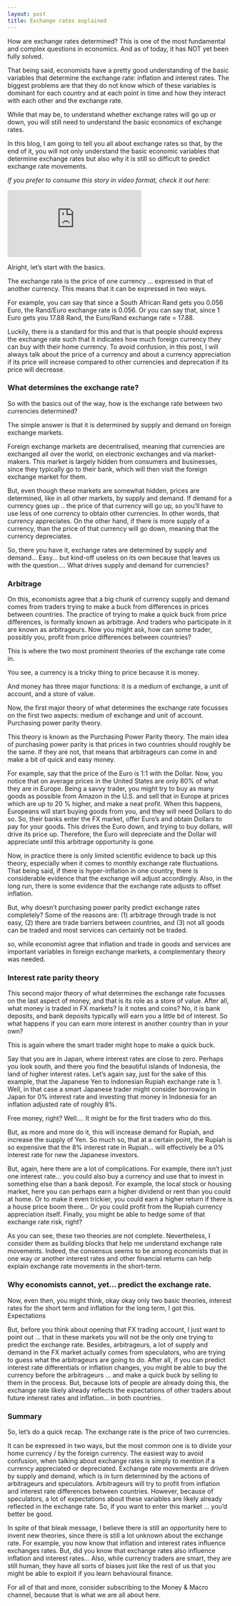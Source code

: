 ```yaml
---
layout: post
title: Exchange rates explained
---
```


How are exchange rates determined? This is one of the most fundamental and complex questions in economics. And as of today, it has NOT yet been fully solved.

That being said, economists have a pretty good understanding of the basic variables that determine the exchange rate: inflation and interest rates. The biggest problems are that they do not know which of these variables is dominant for each country and at each point in time and how they interact with each other and the exchange rate.

While that may be, to understand whether exchange rates will go up or down, you will still need to understand the basic economics of exchange rates.

In this blog, I am going to tell you all about exchange rates so that, by the end of it, you will not only understand the basic economic variables that determine exchange rates but also why it is still so difficult to predict exchange rate movements.


*If you prefer to consume this story in video format, check it out here:*

<div class="video-container">
  <iframe src="https://www.youtube.com/embed/-7ZSav8xvMU" frameborder="0" allow="accelerometer; autoplay; encrypted-media; gyroscope; picture-in-picture" allowfullscreen></iframe>
</div>


Alright, let’s start with the basics.

The exchange rate is the price of one currency … expressed in that of another currency. This means that it can be expressed in two ways.

For example, you can say that since a South African Rand gets you 0.056 Euro, the Rand/Euro exchange rate is 0.056. Or you can say that, since 1 Euro gets you 17.88 Rand, the Euro/Rand exchange rate = 17.88.

Luckily, there is a standard for this and that is that people should express the exchange rate such that it indicates how much foreign currency they can buy with their home currency.
To avoid confusion, in this post, I will always talk about the price of a currency and about a currency appreciation if its price will increase compared to other currencies and deprecation if its price will decrease.

### What determines the exchange rate?

So with the basics out of the way, how is the exchange rate between two currencies determined?

The simple answer is that it is determined by supply and demand on foreign exchange markets.

Foreign exchange markets are decentralised, meaning that currencies are exchanged all over the world, on electronic exchanges and via market-makers. This market is largely hidden from consumers and businesses, since they typically go to their bank, which will then visit the foreign exchange market for them.

But, even though these markets are somewhat hidden, prices are determined, like in all other markets, by supply and demand. If demand for a currency goes up .. the price of that currency will go up, so you’ll have to use less of one currency to obtain other currencies. In other words, that currency appreciates. On the other hand, if there is more supply of a currency, than the price of that currency will go down, meaning that the currency depreciates.

So, there you have it, exchange rates are determined by supply and demand… Easy… but kind-off useless on its own because that leaves us with the question…. What drives supply and demand for currencies?

### Arbitrage
On this, economists agree that a big chunk of currency supply and demand comes from traders trying to make a buck from differences in prices between countries. The practice of trying to make a quick buck from price differences, is formally known as arbitrage. And traders who participate in it are known as arbitrageurs.
Now you might ask, how can some trader, possibly you, profit from price differences between countries?

This is where the two most prominent theories of the exchange rate come in.

You see, a currency is a tricky thing to price because it is money.

And money has three major functions: it is a medium of exchange, a unit of account, and a store of value.

Now, the first major theory of what determines the exchange rate focusses on the first two aspects: medium of exchange and unit of account.
Purchasing power parity theory.

This theory is known as the Purchasing Power Parity theory. The main idea of purchasing power parity is that prices in two countries should roughly be the same.
If they are not, that means that arbitrageurs can come in and make a bit of quick and easy money.

For example, say that the price of the Euro is 1:1 with the Dollar. Now, you notice that on average prices in the United States are only 80% of what they are in Europe. Being a savvy trader, you might try to buy as many goods as possible from Amazon in the U.S. and sell that in Europe at prices which are up to 20 % higher, and make a neat profit. When this happens, Europeans will start buying goods from you, and they will need Dollars to do so. So, their banks enter the FX market, offer Euro’s and obtain Dollars to pay for your goods. This drives the Euro down, and trying to buy dollars, will drive its price up. Therefore, the Euro will depreciate and the Dollar will appreciate until this arbitrage opportunity is gone.

Now, in practice there is only limited scientific evidence to back up this theory, especially when it comes to monthly exchange rate fluctuations.
That being said, if there is hyper-inflation in one country, there is considerable evidence that the exchange will adjust accordingly. Also, in the long run, there is some evidence that the exchange rate adjusts to offset inflation.

But, why doesn’t purchasing power parity predict exchange rates completely? Some of the reasons are: (1) arbitrage through trade is not easy, (2) there are trade barriers between countries, and (3) not all goods can be traded and most services can certainly not be traded.

so, while economist agree that inflation and trade in goods and services are important variables in foreign exchange markets, a complementary theory was needed.

### Interest rate parity theory

This second major theory of what determines the exchange rate focusses on the last aspect of money, and that is its role as a store of value. After all, what money is traded in FX markets? Is it notes and coins? No, it is bank deposits, and bank deposits typically will earn you a little bit of interest. So what happens if you can earn more interest in another country than in your own?

This is again where the smart trader might hope to make a quick buck.

Say that you are in Japan, where interest rates are close to zero. Perhaps you look south, and there you find the beautiful islands of Indonesia, the land of higher interest rates. Let’s again say, just for the sake of this example, that the Japanese Yen to Indonesian Rupiah exchange rate is 1. Well, in that case a smart Japanese trader might consider borrowing in Japan for 0% interest rate and investing that money in Indonesia for an inflation adjusted rate of roughly 8%.

Free money, right? Well…. It might be for the first traders who do this.

But, as more and more do it, this will increase demand for Rupiah, and increase the supply of Yen. So much so, that at a certain point, the Rupiah is so expensive that the 8% interest rate in Rupiah… will effectively be a 0% interest rate for new the Japanese investors.

But, again, here there are a lot of complications. For example, there isn’t just one interest rate… you could also buy a currency and use that to invest in something else than a bank deposit. For example, the local stock or housing market, here you can perhaps earn a higher dividend or rent than you could at home. Or to make it even trickier, you could earn a higher return if there is a house price boom there… Or you could profit from the Rupiah currency appreciation itself. Finally, you might be able to hedge some of that exchange rate risk, right?

As you can see, these two theories are not complete. Nevertheless, I consider them as building blocks that help me understand exchange rate movements.
Indeed, the consensus seems to be among economists that in one way or another interest rates and other financial returns can help explain exchange rate movements in the short-term.

### Why economists cannot, yet… predict the exchange rate.

Now, even then, you might think, okay okay only two basic theories, interest rates for the short term and inflation for the long term, I got this.
Expectations

But, before you think about opening that FX trading account, I just want to point out … that in these markets you will not be the only one trying to predict the exchange rate.
Besides, arbitrageurs, a lot of supply and demand in the FX market actually comes from speculators, who are trying to guess what the arbitrageurs are going to do.
After all, if you can predict interest rate differentials or inflation changes, you might be able to buy the currency before the arbitrageurs … and make a quick buck by selling to them in the process. But, because lots of people are already doing this, the exchange rate likely already reflects the expectations of other traders about future interest rates and inflation… in both countries.

### Summary
So, let’s do a quick recap. The exchange rate is the price of two currencies.

It can be expressed in two ways, but the most common one is to divide your home currency / by the foreign currency. The easiest way to avoid confusion, when talking about exchange rates is simply to mention if a currency appreciated or depreciated. Exchange rate movements are driven by supply and demand, which is in turn determined by the actions of arbitrageurs and speculators. Arbitrageurs will try to profit from inflation and interest rate differences between countries. However, because of speculators, a lot of expectations about these variables are likely already reflected in the exchange rate. So, if you want to enter this market … you’d better be good.

In spite of that bleak message, I believe there is still an opportunity here to invent new theories, since there is still a lot unknown about the exchange rate.
For example, you now know that inflation and interest rates influence exchanges rates. But, did you know that exchange rates also influence inflation and interest rates…
Also, while currency traders are smart, they are still human, they have all sorts of biases just like the rest of us that you might be able to exploit if you learn behavioural finance.

For all of that and more, consider subscribing to the Money & Macro channel, because that is what we are all about here.  
